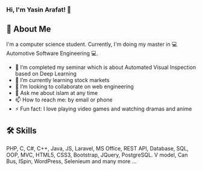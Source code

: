 ###  Hi, I'm Yasin Arafat! 👋
## 🚀 About Me
I'm a computer science student. Currently, I'm doing my master in 💻 Automotive Software Engineering 💻.
- 🔭 I’m completed my seminar which is about Automated Visual Inspection based on Deep Learning
- 🌱 I’m currently learning stock markets
- 👯 I’m looking to collaborate on web engineering
- 💬 Ask me about islam at any time
- 📫 How to reach me: by email or phone
- ⚡ Fun fact: I love playing video games and watching dramas and anime
## 🛠 Skills
PHP, C, C#, C++, Java, JS, Laravel, MS Office, REST API, Database, SQL, OOP, MVC, HTML5, CSS3, Bootstrap, JQuery, PostgreSQL. V model, Can Bus, ISpin, WordPress, Selenieum and many more ...


